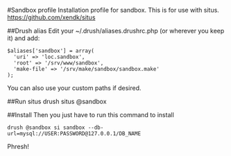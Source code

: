 #Sandbox profile
Installation profile for sandbox.
This is for use with situs. https://github.com/xendk/situs

##Drush alias
Edit your ~/.drush/aliases.drushrc.php (or wherever you keep it)
and add:

    $aliases['sandbox'] = array(
      'uri' => 'loc.sandbox',
      'root' => '/srv/www/sandbox',
      'make-file' => '/srv/make/sandbox/sandbox.make'
    );

You can also use your custom paths if desired.

##Run situs
    drush situs @sandbox

##Install
Then you just have to run this command to install

    drush @sandbox si sandbox --db-url=mysql://USER:PASSWORD@127.0.0.1/DB_NAME

Phresh!
